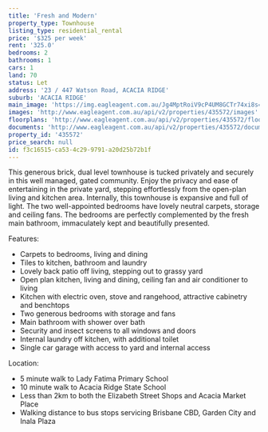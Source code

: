 ```yaml
---
title: 'Fresh and Modern'
property_type: Townhouse
listing_type: residential_rental
price: '$325 per week'
rent: '325.0'
bedrooms: 2
bathrooms: 1
cars: 1
land: 70
status: Let
address: '23 / 447 Watson Road, ACACIA RIDGE'
suburb: 'ACACIA RIDGE'
main_image: 'https://img.eagleagent.com.au/Jg4MptRoiV9cP4UM8GCTr74xi8s=/1280x854/smart/https://s3-us-west-2.amazonaws.com/eagleagent-orig/images/6825737/425972798-image-M.jpg'
images: 'http://www.eagleagent.com.au/api/v2/properties/435572/images'
floorplans: 'http://www.eagleagent.com.au/api/v2/properties/435572/floorplans'
documents: 'http://www.eagleagent.com.au/api/v2/properties/435572/documents'
property_id: '435572'
price_search: null
id: f3c16515-ca53-4c29-9791-a20d25b72b1f
---
```

This generous brick, dual level townhouse is tucked privately and securely in this well managed, gated community. Enjoy the privacy and ease of entertaining in the private yard, stepping effortlessly from the open-plan living and kitchen area. Internally, this townhouse is expansive and full of light. The two well-appointed bedrooms have lovely neutral carpets, storage and ceiling fans. The bedrooms are perfectly complemented by the fresh main bathroom, immaculately kept and beautifully presented.

Features:
*  Carpets to bedrooms, living and dining
*  Tiles to kitchen, bathroom and laundry
*  Lovely back patio off living, stepping out to grassy yard
*  Open plan kitchen, living and dining, ceiling fan and air conditioner to living
*  Kitchen with electric oven, stove and rangehood, attractive cabinetry and benchtops
*  Two generous bedrooms with storage and fans
*  Main bathroom with shower over bath
*  Security and insect screens to all windows and doors
*  Internal laundry off kitchen, with additional toilet
*  Single car garage with access to yard and internal access

Location:
*  5 minute walk to Lady Fatima Primary School
*  10 minute walk to Acacia Ridge State School
*  Less than 2km to both the Elizabeth Street Shops and Acacia Market Place
*  Walking distance to bus stops servicing Brisbane CBD, Garden City and Inala Plaza
